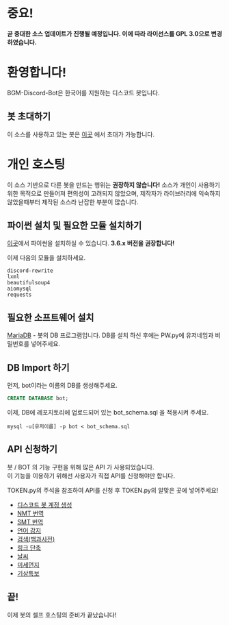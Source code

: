 # 중요!
**곧 중대한 소스 업데이트가 진행될 예정입니다. 이에 따라 라이선스를 GPL 3.0으로 변경하였습니다.**


# 환영합니다!
BGM-Discord-Bot은 한국어를 지원하는 디스코드 봇입니다.


## 봇 초대하기
이 소스를 사용하고 있는 봇은 [이곳](https://discordapp.com/oauth2/authorize?client_id=351733476141170688&scope=bot&permissions=2146958847) 에서 초대가 가능합니다. 


# 개인 호스팅
이 소스 기반으로 다른 봇을 만드는 행위는 **권장하지 않습니다!**
소스가 개인이 사용하기 위한 목적으로 만들어져 편의성이 고려되지 않았으며, 제작자가 라이브러리에 익숙하지 않았을때부터 제작된 소스라 난잡한 부분이 많습니다.

## 파이썬 설치 및 필요한 모듈 설치하기
[이곳](https://www.python.org/downloads/)에서 파이썬을 설치하실 수 있습니다.
**__3.6.x__ 버전을 권장합니다!**

이제 다음의 모듈을 설치하세요.
```
discord-rewrite
lxml
beautifulsoup4
aiomysql
requests
```

## 필요한 소프트웨어 설치
[MariaDB](https://downloads.mariadb.org/) - 봇의 DB 프로그램입니다.
DB를 설치 하신 후에는 PW.py에 유저네임과 비밀번호를 넣어주세요.


## DB Import 하기
먼저, bot이라는 이름의 DB를 생성해주세요.
```sql
CREATE DATABASE bot;
```
이제, DB에 레포지토리에 업로드되어 있는 bot_schema.sql 을 적용시켜 주세요.

```
mysql -u[유저이름] -p bot < bot_schema.sql
```

## API 신청하기
봇 / BOT 의 기능 구현을 위해 많은 API 가 사용되었습니다.<br>
이 기능을 이용하기 위해선 사용자가 직접 API를 신청해야만 합니다.

TOKEN.py의 주석을 참조하여 API를 신청 후 TOKEN.py의 알맞은 곳에 넣어주세요!

- [디스코드 봇 계정 생성](https://discordapp.com/developers/applications/)
- [NMT 번역](https://developers.naver.com/docs/papago/papago-nmt-overview.md)
- [SMT 번역](https://developers.naver.com/docs/papago/papago-smt-overview.md)
- [언어 감지](https://developers.naver.com/docs/papago/papago-detectlangs-overview.md)
- [검색(백과사전)](https://developers.naver.com/docs/search/encyclopedia/)
- [링크 단축](https://developers.naver.com/docs/utils/shortenurl/)
- [날씨](https://openweathermap.org/api)
- [미세먼지](https://www.data.go.kr/dataset/15000581/openapi.do)
- [기상특보](https://www.data.go.kr/dataset/15000415/openapi.do)

## 끝!
이제 봇의 셀프 호스팅의 준비가 끝났습니다!
